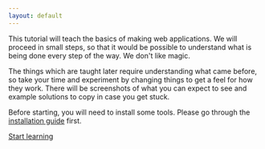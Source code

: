 ```yaml
---
layout: default
---
```


This tutorial will teach the basics of making web applications. We will proceed in small steps, so that it would be possible to understand what is being done every step of the way. We don't like magic.

The things which are taught later require understanding what came before, so take your time and experiment by changing things to get a feel for how they work. There will be screenshots of what you can expect to see and example solutions to copy in case you get stuck.

Before starting, you will need to install some tools. Please go through the [installation guide](/installation/) first.

<a class="next-chapter" href="/html/">Start learning</a>
